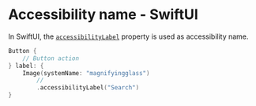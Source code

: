 # Accessibility name - SwiftUI

In SwiftUI, the [`accessibilityLabel`](https://developer.apple.com/documentation/swiftui/view/accessibilitylabel(_:)-7rljm) property is used as accessibility name.

```swift
Button {
    // Button action
} label: {
    Image(systemName: "magnifyingglass")
        //
        .accessibilityLabel("Search")
}
```
